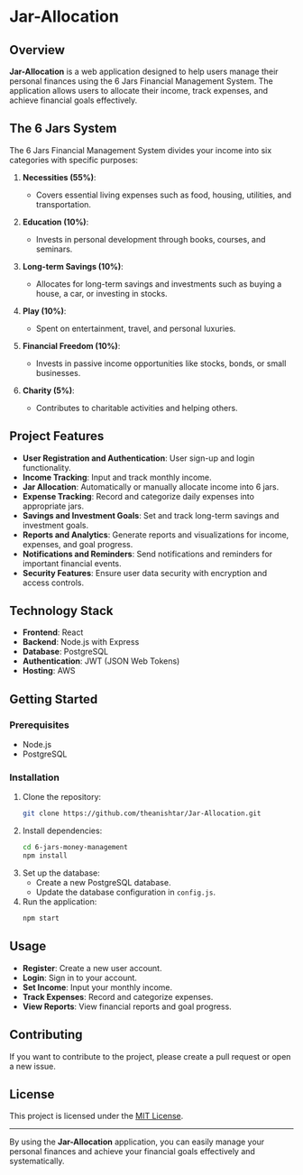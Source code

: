 # Jar-Allocation

## Overview
**Jar-Allocation** is a web application designed to help users manage their personal finances using the 6 Jars Financial Management System. The application allows users to allocate their income, track expenses, and achieve financial goals effectively.

## The 6 Jars System
The 6 Jars Financial Management System divides your income into six categories with specific purposes:

1. **Necessities (55%)**:
   - Covers essential living expenses such as food, housing, utilities, and transportation.

2. **Education (10%)**:
   - Invests in personal development through books, courses, and seminars.

3. **Long-term Savings (10%)**:
   - Allocates for long-term savings and investments such as buying a house, a car, or investing in stocks.

4. **Play (10%)**:
   - Spent on entertainment, travel, and personal luxuries.

5. **Financial Freedom (10%)**:
   - Invests in passive income opportunities like stocks, bonds, or small businesses.

6. **Charity (5%)**:
   - Contributes to charitable activities and helping others.

## Project Features
- **User Registration and Authentication**: User sign-up and login functionality.
- **Income Tracking**: Input and track monthly income.
- **Jar Allocation**: Automatically or manually allocate income into 6 jars.
- **Expense Tracking**: Record and categorize daily expenses into appropriate jars.
- **Savings and Investment Goals**: Set and track long-term savings and investment goals.
- **Reports and Analytics**: Generate reports and visualizations for income, expenses, and goal progress.
- **Notifications and Reminders**: Send notifications and reminders for important financial events.
- **Security Features**: Ensure user data security with encryption and access controls.

## Technology Stack
- **Frontend**: React
- **Backend**: Node.js with Express
- **Database**: PostgreSQL
- **Authentication**: JWT (JSON Web Tokens)
- **Hosting**: AWS

## Getting Started
### Prerequisites
- Node.js
- PostgreSQL

### Installation
1. Clone the repository:
    ```bash
    git clone https://github.com/theanishtar/Jar-Allocation.git
    ```
2. Install dependencies:
    ```bash
    cd 6-jars-money-management
    npm install
    ```
3. Set up the database:
    - Create a new PostgreSQL database.
    - Update the database configuration in `config.js`.
4. Run the application:
    ```bash
    npm start
    ```

## Usage
- **Register**: Create a new user account.
- **Login**: Sign in to your account.
- **Set Income**: Input your monthly income.
- **Track Expenses**: Record and categorize expenses.
- **View Reports**: View financial reports and goal progress.

## Contributing
If you want to contribute to the project, please create a pull request or open a new issue.

## License
This project is licensed under the [MIT License](LICENSE).

---

By using the **Jar-Allocation** application, you can easily manage your personal finances and achieve your financial goals effectively and systematically.
